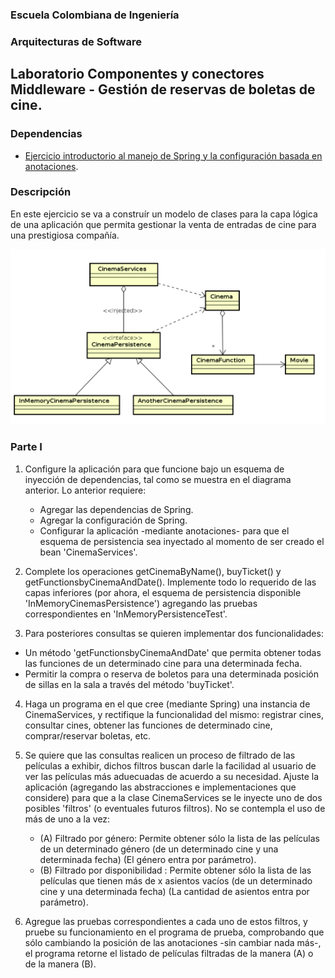 ### Escuela Colombiana de Ingeniería

### Arquitecturas de Software

## Laboratorio Componentes y conectores Middleware - Gestión de reservas de boletas de cine.


### Dependencias
* [Ejercicio introductorio al manejo de Spring y la configuración basada en anotaciones](https://github.com/ARSW-ECI/Spring_LightweightCont_Annotation-DI_Example).

### Descripción

En este ejercicio se va a construír un modelo de clases para la capa lógica de una aplicación que permita gestionar la venta de entradas de cine para una prestigiosa compañía. 

![](img/CinemaClassDiagram.png)

### Parte I

1. Configure la aplicación para que funcione bajo un esquema de inyección de dependencias, tal como se muestra en el diagrama anterior.
	Lo anterior requiere:

	* Agregar las dependencias de Spring.
	* Agregar la configuración de Spring.
	* Configurar la aplicación -mediante anotaciones- para que el esquema de persistencia sea inyectado al momento de ser creado el bean 'CinemaServices'.

2. Complete los operaciones getCinemaByName(), buyTicket() y getFunctionsbyCinemaAndDate(). Implemente todo lo requerido de las capas inferiores (por ahora, el esquema de persistencia disponible 'InMemoryCinemasPersistence') agregando las pruebas correspondientes en 'InMemoryPersistenceTest'.

3. Para posteriores consultas se quieren implementar dos funcionalidades:
- Un método 'getFunctionsbyCinemaAndDate' que permita obtener todas las funciones de un determinado cine para una determinada fecha.
- Permitir la compra o reserva de boletos para una determinada posición de sillas en la sala a través del método 'buyTicket'.

4. Haga un programa en el que cree (mediante Spring) una instancia de CinemaServices, y rectifique la funcionalidad del mismo: registrar cines, consultar cines, obtener las funciones de determinado cine, comprar/reservar boletas, etc.

5. Se quiere que las consultas realicen un proceso de filtrado de las películas a exhibir, dichos filtros buscan darle la facilidad al usuario de ver las películas más aduecuadas de acuerdo a su necesidad.
Ajuste la aplicación (agregando las abstracciones e implementaciones que considere) para que a la clase CinemaServices se le inyecte uno de dos posibles 'filtros' (o eventuales futuros filtros). No se contempla el uso de más de uno a la vez:
	* (A) Filtrado por género: Permite obtener sólo la lista de las películas de un determinado género (de un determinado cine y una determinada fecha) (El género entra por parámetro).
	* (B) Filtrado por disponibilidad :  Permite obtener sólo la lista de las películas que tienen más de x asientos vacíos (de un determinado cine y una determinada fecha) (La cantidad de asientos entra por parámetro).

5. Agregue las pruebas correspondientes a cada uno de estos filtros, y pruebe su funcionamiento en el programa de prueba, comprobando que sólo cambiando la posición de las anotaciones -sin cambiar nada más-, el programa retorne el listado de películas filtradas de la manera (A) o de la manera (B).
